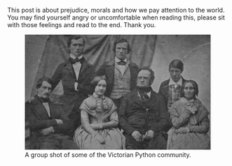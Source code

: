<!--
.. title: The Victorian Python Community
.. slug: victorian-python 
.. date: 2023-02-17 21:00:00 UTC+01:00
.. tags: 
.. category: 
.. link: 
.. description: 
.. type: text
.. author: Nicholas H.Tollervey
-->

This post is about prejudice, morals and how we pay attention to the world.
You may find yourself angry or uncomfortable when reading this, please sit with
those feelings and read to the end. Thank you.

<figure>
<img src="/images/victorian_group.png" alt="A group shot of some of the Victorian Python community." title="A group shot of some of the Victorian Python community."/>
<figcaption>A group shot of some of the Victorian Python community.</figcaption>
</figure>
